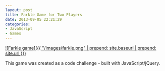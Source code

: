 ```yaml
---
layout: post
title: Farkle Game for Two Players
date: 2013-09-05 22:21:29
categories: 
- JavaScript
- Games
---
```


[![Farkle game]({{ "/images/farkle.png" | prepend: site.baseurl | prepend: site.url }})](http://janmilosh.com/farkle)

This game was created as a code challenge - built with JavaScript/jQuery.